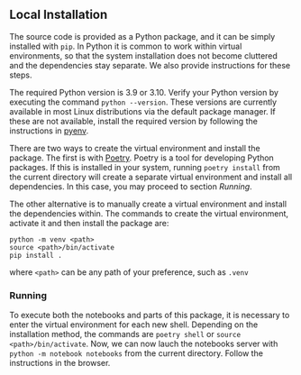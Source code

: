 ## Local Installation

The source code is provided as a Python package, and it can be simply installed with `pip`.
In Python it is common to work within virtual environments, so that the system installation does not become cluttered and the dependencies stay separate. We also provide instructions for these steps.

The required Python version is 3.9 or 3.10. Verify your Python version by executing the command `python --version`. These versions are currently available in most Linux distributions via the default package manager.
If these are not available, install the required version by following the instructions in [pyenv](https://github.com/pyenv/pyenv).

There are two ways to create the virtual environment and install the package.
The first is with [Poetry](https://python-poetry.org/). Poetry is a tool for developing Python packages. If this is installed in your system, running `poetry install` from the current directory will create a separate virtual environment and install all dependencies. In this case, you may proceed to section *Running*.

The other alternative is to manually create a virtual environment and install the dependencies within.
The commands to create the virtual environment, activate it and then install the package are:

    python -m venv <path>
    source <path>/bin/activate
    pip install .

where `<path>` can be any path of your preference, such as `.venv`

### Running

To execute both the notebooks and parts of this package, it is necessary to enter the virtual environment for each new shell.
Depending on the installation method, the commands are `poetry shell` or `source <path>/bin/activate`.
Now, we can now lauch the notebooks server with `python -m notebook notebooks` from the current directory. Follow the instructions in the browser.